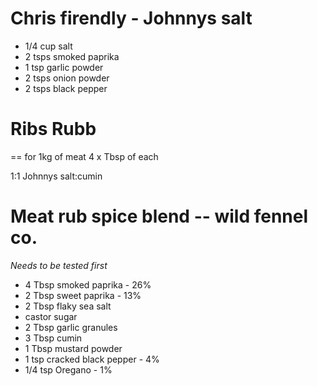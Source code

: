 # Chris firendly - Johnnys salt 

- 1/4 cup salt
- 2 	tsps smoked paprika
- 1 	tsp garlic powder
- 2 	tsps onion powder
- 2 	tsps black pepper


# Ribs Rubb
== for 1kg of meat 4 x Tbsp of each  

1:1 Johnnys salt:cumin

# Meat rub spice blend -- wild fennel co.
*Needs to be tested first*
- 4 Tbsp smoked paprika          -   26%
- 2 Tbsp sweet paprika           -   13%
- 2 Tbsp flaky sea salt
- castor sugar
- 2 Tbsp garlic granules
- 3 Tbsp cumin
- 1 Tbsp mustard powder
- 1 tsp cracked black pepper    -   4%
- 1/4 tsp Oregano                 -   1%



